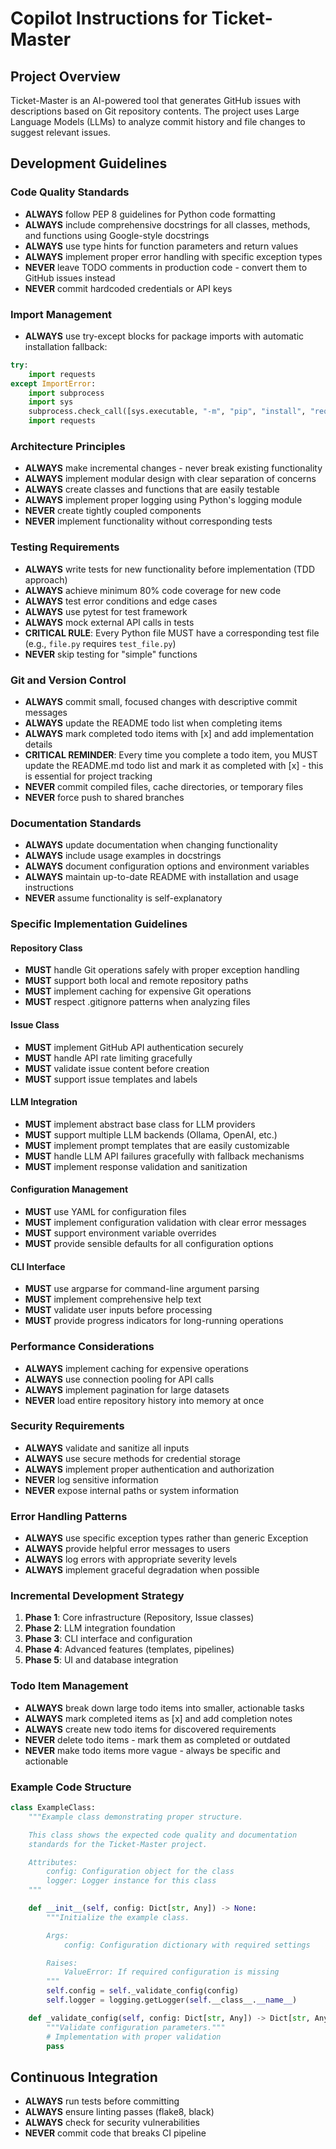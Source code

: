 # Copilot Instructions for Ticket-Master

## Project Overview
Ticket-Master is an AI-powered tool that generates GitHub issues with descriptions based on Git repository contents. The project uses Large Language Models (LLMs) to analyze commit history and file changes to suggest relevant issues.

## Development Guidelines

### Code Quality Standards
- **ALWAYS** follow PEP 8 guidelines for Python code formatting
- **ALWAYS** include comprehensive docstrings for all classes, methods, and functions using Google-style docstrings
- **ALWAYS** use type hints for function parameters and return values
- **ALWAYS** implement proper error handling with specific exception types
- **NEVER** leave TODO comments in production code - convert them to GitHub issues instead
- **NEVER** commit hardcoded credentials or API keys

### Import Management
- **ALWAYS** use try-except blocks for package imports with automatic installation fallback:
```python
try:
    import requests
except ImportError:
    import subprocess
    import sys
    subprocess.check_call([sys.executable, "-m", "pip", "install", "requests"])
    import requests
```

### Architecture Principles
- **ALWAYS** make incremental changes - never break existing functionality
- **ALWAYS** implement modular design with clear separation of concerns
- **ALWAYS** create classes and functions that are easily testable
- **ALWAYS** implement proper logging using Python's logging module
- **NEVER** create tightly coupled components
- **NEVER** implement functionality without corresponding tests

### Testing Requirements
- **ALWAYS** write tests for new functionality before implementation (TDD approach)
- **ALWAYS** achieve minimum 80% code coverage for new code
- **ALWAYS** test error conditions and edge cases
- **ALWAYS** use pytest for test framework
- **ALWAYS** mock external API calls in tests
- **CRITICAL RULE**: Every Python file MUST have a corresponding test file (e.g., `file.py` requires `test_file.py`)
- **NEVER** skip testing for "simple" functions

### Git and Version Control
- **ALWAYS** commit small, focused changes with descriptive commit messages
- **ALWAYS** update the README todo list when completing items
- **ALWAYS** mark completed todo items with [x] and add implementation details
- **CRITICAL REMINDER**: Every time you complete a todo item, you MUST update the README.md todo list and mark it as completed with [x] - this is essential for project tracking
- **NEVER** commit compiled files, cache directories, or temporary files
- **NEVER** force push to shared branches

### Documentation Standards
- **ALWAYS** update documentation when changing functionality
- **ALWAYS** include usage examples in docstrings
- **ALWAYS** document configuration options and environment variables
- **ALWAYS** maintain up-to-date README with installation and usage instructions
- **NEVER** assume functionality is self-explanatory

### Specific Implementation Guidelines

#### Repository Class
- **MUST** handle Git operations safely with proper exception handling
- **MUST** support both local and remote repository paths
- **MUST** implement caching for expensive Git operations
- **MUST** respect .gitignore patterns when analyzing files

#### Issue Class
- **MUST** implement GitHub API authentication securely
- **MUST** handle API rate limiting gracefully
- **MUST** validate issue content before creation
- **MUST** support issue templates and labels

#### LLM Integration
- **MUST** implement abstract base class for LLM providers
- **MUST** support multiple LLM backends (Ollama, OpenAI, etc.)
- **MUST** implement prompt templates that are easily customizable
- **MUST** handle LLM API failures gracefully with fallback mechanisms
- **MUST** implement response validation and sanitization

#### Configuration Management
- **MUST** use YAML for configuration files
- **MUST** implement configuration validation with clear error messages
- **MUST** support environment variable overrides
- **MUST** provide sensible defaults for all configuration options

#### CLI Interface
- **MUST** use argparse for command-line argument parsing
- **MUST** implement comprehensive help text
- **MUST** validate user inputs before processing
- **MUST** provide progress indicators for long-running operations

### Performance Considerations
- **ALWAYS** implement caching for expensive operations
- **ALWAYS** use connection pooling for API calls
- **ALWAYS** implement pagination for large datasets
- **NEVER** load entire repository history into memory at once

### Security Requirements
- **ALWAYS** validate and sanitize all inputs
- **ALWAYS** use secure methods for credential storage
- **ALWAYS** implement proper authentication and authorization
- **NEVER** log sensitive information
- **NEVER** expose internal paths or system information

### Error Handling Patterns
- **ALWAYS** use specific exception types rather than generic Exception
- **ALWAYS** provide helpful error messages to users
- **ALWAYS** log errors with appropriate severity levels
- **ALWAYS** implement graceful degradation when possible

### Incremental Development Strategy
1. **Phase 1**: Core infrastructure (Repository, Issue classes)
2. **Phase 2**: LLM integration foundation
3. **Phase 3**: CLI interface and configuration
4. **Phase 4**: Advanced features (templates, pipelines)
5. **Phase 5**: UI and database integration

### Todo Item Management
- **ALWAYS** break down large todo items into smaller, actionable tasks
- **ALWAYS** mark completed items as [x] and add completion notes
- **ALWAYS** create new todo items for discovered requirements
- **NEVER** delete todo items - mark them as completed or outdated
- **NEVER** make todo items more vague - always be specific and actionable

### Example Code Structure
```python
class ExampleClass:
    """Example class demonstrating proper structure.

    This class shows the expected code quality and documentation
    standards for the Ticket-Master project.

    Attributes:
        config: Configuration object for the class
        logger: Logger instance for this class
    """

    def __init__(self, config: Dict[str, Any]) -> None:
        """Initialize the example class.

        Args:
            config: Configuration dictionary with required settings

        Raises:
            ValueError: If required configuration is missing
        """
        self.config = self._validate_config(config)
        self.logger = logging.getLogger(self.__class__.__name__)

    def _validate_config(self, config: Dict[str, Any]) -> Dict[str, Any]:
        """Validate configuration parameters."""
        # Implementation with proper validation
        pass
```

## Continuous Integration
- **ALWAYS** run tests before committing
- **ALWAYS** ensure linting passes (flake8, black)
- **ALWAYS** check for security vulnerabilities
- **NEVER** commit code that breaks CI pipeline
